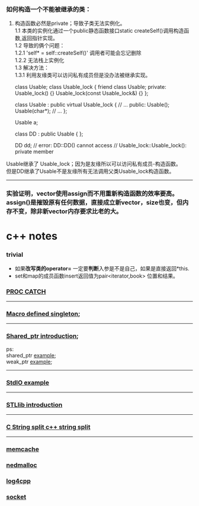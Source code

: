 ### 如何构造一个不能被继承的类：

1. 构造函数必然是private；导致子类无法实例化。  
1.1 本类的实例化通过一个public静态函数接口static createSelf()调用构造函数,返回指针实现。  
1.2 导致的俩个问题：  
  1.2.1 'self* = self::createSelf()' 调用者可能会忘记删除  
  1.2.2 无法栈上实例化  
1.3 解决方法：  
  1.3.1 利用友缘类可以访问私有成员但是没办法被继承实现。
  
      class Usable;
      class Usable_lock {
        friend class Usable;
      private:
        Usable_lock() {}
        Usable_lock(const Usable_lock&) {}
      };

      class Usable : public virtual Usable_lock {
        // ...
      public:
        Usable();
        Usable(char*);
        // ...
      };

      Usable a;

      class DD : public Usable { };

      DD dd;  // error: DD::DD() cannot access
            // Usable_lock::Usable_lock(): private  member

Usable继承了 Usable_lock；因为是友缘所以可以访问私有成员-构造函数。  
但是DD继承了Usable不是友缘所有无法调用父类Usable_lock构造函数。


----

### 实验证明，vector使用assign而不用重新构造函数的效率要高。assign()是摧毁原有任何数据，直接成立新vector，size也变，但内存不变，除非新vector内存要求比老的大。


# c++ notes

### trivial
* 如果**改写类的operator=** 一定要**判断**入参是不是自己，如果是直接返回\*this.
* set和map的成员函数insert返回值为pair<iterator,book> 位置和结果。

### [PROC CATCH]()
---
### [Macro defined singleton](https://github.com/zhaojinzhou/notes/blob/master/singleton.cpp);  
---
### [Shared_ptr introduction](https://github.com/zhaojinzhou/notes/blob/master/shared_prt.md);  
ps:   
shared_ptr [example](http://www.cplusplus.com/reference/memory/shared_ptr/?kw=shared_ptr);  
weak_ptr [example](http://www.cplusplus.com/reference/memory/weak_ptr/weak_ptr/);

---
### [StdIO example](https://github.com/zhaojinzhou/notes/blob/master/stdio.md)
---
### [STLlib introduction](https://github.com/zhaojinzhou/notes/blob/master/STLlib.md)
---
### [C String split c++ string split](https://github.com/zhaojinzhou/notes/blob/master/c_string_split_%26_c%2B%2B_split.md)
---



### [memcache]()  

### [nedmalloc]()  

### [log4cpp]()  

### [socket]()  
